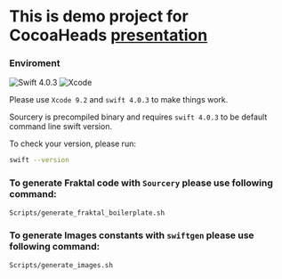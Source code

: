 # This is demo project for CocoaHeads [presentation](https://www.slideshare.net/secret/ImIvvGg9PhlkYI)

### Enviroment

![Swift 4.0.3](https://img.shields.io/badge/Swift-4.0.3-orange.svg) ![Xcode](https://img.shields.io/badge/Xcode-9.2-lightgrey.svg)

Please use `Xcode 9.2` and `swift 4.0.3` to make things work.

Sourcery is precompiled binary and requires `swift 4.0.3` to be default command line swift version.

To check your version, please run:
```bash
swift --version
```

### To generate Fraktal code with `Sourcery` please use following command:
```bash
Scripts/generate_fraktal_boilerplate.sh
```

### To generate Images constants with `swiftgen` please use following command:
```bash
Scripts/generate_images.sh
```